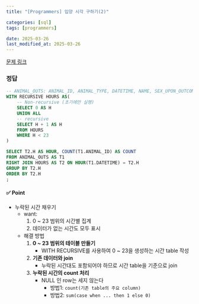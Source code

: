 ```yaml
---
title: "[Programmers] 입양 시각 구하기(2)"

categories: [sql]
tags: [programmers]

date: 2025-03-26
last_modified_at: 2025-03-26
---
```

[문제 링크](https://school.programmers.co.kr/learn/courses/30/lessons/59413)

### 정답
```sql
-- ANIMAL_OUTS: ANIMAL_ID, ANIMAL_TYPE, DATETIME, NAME, SEX_UPON_OUTCOME
WITH RECURSIVE HOURS AS(
    -- Non-recursive (초기에만 실행)
    SELECT 0 AS H
    UNION ALL
    -- recursive 
    SELECT H + 1 AS H
    FROM HOURS
    WHERE H < 23
)

SELECT T2.H AS HOUR, COUNT(T1.ANIMAL_ID) AS COUNT
FROM ANIMAL_OUTS AS T1
RIGHT JOIN HOURS AS T2 ON HOUR(T1.DATETIME) = T2.H
GROUP BY T2.H
ORDER BY T2.H
;
```

#### ✅ Point
- 누락된 시간 채우기
    - want: 
        1. 0 ~ 23 범위의 시간별 집계
        2. 데이터가 없는 시간도 모두 표시
    - 해결 방법
        1. **0 ~ 23 범위의 테이블 만들기**
            - WITH RECURSIVE를 사용하여 0 ~ 23을 생성하는 시간 table 작성
        2. **기존 데이터와 join**
            - 누락된 시간대도 포함되어야 하므로 시간 table을 기준으로 join
        3. **누락된 시간의 count 처리**
            - NULL 인 row는 세지 않는다
                - 방법1: ```count(기존 table의 주요 column)```
                - 방법2: ```sum(case when ... then 1 else 0)```